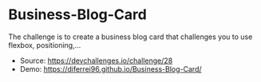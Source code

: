 # Business-Blog-Card

The challenge is to create a business blog card that challenges you to use flexbox, positioning,...

- Source: https://devchallenges.io/challenge/28
- Demo: https://diferrei96.github.io/Business-Blog-Card/

